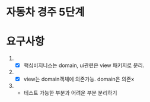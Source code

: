 # 자동차 경주 5단계

# 요구사항

1.
    - [x] 핵심비지니스는 domain, ui관련은 view 패키지로 분리.

2.
    - [x] view는 domain객체에 의존가능. domain은 의존x
3.
    - 테스트 가능한 부분과 어려운 부분 분리하기


